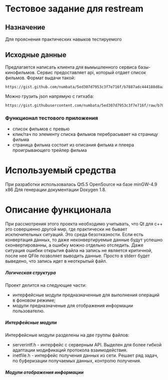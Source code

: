 # Тестовое задание для restream
## Назначение

Для прояснения практических навыков тестируемого

## Исходные данные

Предлагается написать клиента для вымышленного сервиса базы-кинофильмов. Сервис предоставляет api, который отдает список фильмов. Формат выдачи такой:

    https://gist.github.com/numbata/5ed307d7953c3f7e716f/b7887adc444188d8aa8e61d39b82950f28c03966

Можно грузить json напрямую с гитхаба: 

    https://gist.githubusercontent.com/numbata/5ed307d7953c3f7e716f/raw/b7887adc444188d8aa8e61d39b82950f28c03966/movies.json

### Функционал тестового приложения

 - список фильмов с превью
 - клик/тач по элементу списка фильмов перебрасывает на страницу фильма
 - страница фильма состоит из описания фильма и плеера проигрывающего трейлер фильма

# Используемый средства

При разработки использовалась Qt5.5 OpenSource на базе minGW-4.9 x86
Для генерации документации Doxygen 1.8.

# Описание функционала

При рассмотрения этого проекта необходимо учитывать, что Qt для c++ это совершенно другой мир, где практически не бывает исключительных ситуаций. Это среда безотказности. 
Если есть конвертация данных, то даже неконвертируемые данные будут успешно сконвертированны, а ошибку можно отдельно отследить. Даже ситуация ошибки открытия файла на запись
не является критичной, после нее QFile позволяет выводить данные. Просто в stderr будет выведено, что запись идет в неоткрытый файл.


##### Логическая структура

Проект делится на следующие части:

 - интерфейсные модули предназначенные для выполнения операций в фоновом режиме;
 - модули предназначеные для отображения информации пользователю.

##### Интерфейсные модули

Интерфейсные модули разделены на две группы файлов:

 - serverintf.h - интерфейс с серверным API. Выделен для более гибкой адаптации модификаций протокола взаимодействия.
 - inetfile.h - интерфейс получения данных из сети. Решает ряд задач, по буферизации получаемых данных, контролю получения.

##### Модули отображения информации


